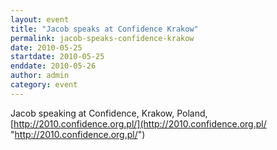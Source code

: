 ```yaml
---
layout: event
title: "Jacob speaks at Confidence Krakow"
permalink: jacob-speaks-confidence-krakow
date: 2010-05-25
startdate: 2010-05-25
enddate: 2010-05-26
author: admin
category: event
---
```


Jacob speaking at Confidence, Krakow, Poland, [http://2010.confidence.org.pl/](http://2010.confidence.org.pl/ "http://2010.confidence.org.pl/")

